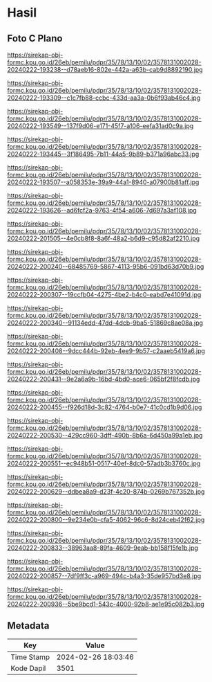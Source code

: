 # Hasil

## Foto C Plano

https://sirekap-obj-formc.kpu.go.id/26eb/pemilu/pdpr/35/78/13/10/02/3578131002028-20240222-193238--d78aeb16-802e-442a-a63b-cab9d8892190.jpg

https://sirekap-obj-formc.kpu.go.id/26eb/pemilu/pdpr/35/78/13/10/02/3578131002028-20240222-193309--c1c7fb88-ccbc-433d-aa3a-0b6f93ab46c4.jpg

https://sirekap-obj-formc.kpu.go.id/26eb/pemilu/pdpr/35/78/13/10/02/3578131002028-20240222-193549--137f9d06-e171-45f7-a106-eefa31ad0c9a.jpg

https://sirekap-obj-formc.kpu.go.id/26eb/pemilu/pdpr/35/78/13/10/02/3578131002028-20240222-193445--3f186495-7b11-44a5-9b89-b371a96abc33.jpg

https://sirekap-obj-formc.kpu.go.id/26eb/pemilu/pdpr/35/78/13/10/02/3578131002028-20240222-193507--a058353e-39a9-44a1-8940-a07900b81aff.jpg

https://sirekap-obj-formc.kpu.go.id/26eb/pemilu/pdpr/35/78/13/10/02/3578131002028-20240222-193626--ad6fcf2a-9763-4f54-a606-7d697a3af108.jpg

https://sirekap-obj-formc.kpu.go.id/26eb/pemilu/pdpr/35/78/13/10/02/3578131002028-20240222-201505--4e0cb8f8-8a6f-48a2-b6d9-c95d82af2210.jpg

https://sirekap-obj-formc.kpu.go.id/26eb/pemilu/pdpr/35/78/13/10/02/3578131002028-20240222-200240--68485769-5867-4113-95b6-091bd63d70b9.jpg

https://sirekap-obj-formc.kpu.go.id/26eb/pemilu/pdpr/35/78/13/10/02/3578131002028-20240222-200307--19ccfb04-4275-4be2-b4c0-eabd7e41091d.jpg

https://sirekap-obj-formc.kpu.go.id/26eb/pemilu/pdpr/35/78/13/10/02/3578131002028-20240222-200340--91134edd-47dd-4dcb-9ba5-51869c8ae08a.jpg

https://sirekap-obj-formc.kpu.go.id/26eb/pemilu/pdpr/35/78/13/10/02/3578131002028-20240222-200408--9dcc444b-92eb-4ee9-9b57-c2aaeb5419a6.jpg

https://sirekap-obj-formc.kpu.go.id/26eb/pemilu/pdpr/35/78/13/10/02/3578131002028-20240222-200431--9e2a6a9b-16bd-4bd0-ace6-065bf2f8fcdb.jpg

https://sirekap-obj-formc.kpu.go.id/26eb/pemilu/pdpr/35/78/13/10/02/3578131002028-20240222-200455--f926d18d-3c82-4764-b0e7-41c0cd1b9d06.jpg

https://sirekap-obj-formc.kpu.go.id/26eb/pemilu/pdpr/35/78/13/10/02/3578131002028-20240222-200530--429cc960-3dff-490b-8b6a-6d450a99a1eb.jpg

https://sirekap-obj-formc.kpu.go.id/26eb/pemilu/pdpr/35/78/13/10/02/3578131002028-20240222-200551--ec948b51-0517-40ef-8dc0-57adb3b3760c.jpg

https://sirekap-obj-formc.kpu.go.id/26eb/pemilu/pdpr/35/78/13/10/02/3578131002028-20240222-200629--ddbea8a9-d23f-4c20-874b-0269b767352b.jpg

https://sirekap-obj-formc.kpu.go.id/26eb/pemilu/pdpr/35/78/13/10/02/3578131002028-20240222-200800--9e234e0b-cfa5-4062-96c6-8d24ceb42f62.jpg

https://sirekap-obj-formc.kpu.go.id/26eb/pemilu/pdpr/35/78/13/10/02/3578131002028-20240222-200833--38963aa8-89fa-4609-9eab-bb158f15fe1b.jpg

https://sirekap-obj-formc.kpu.go.id/26eb/pemilu/pdpr/35/78/13/10/02/3578131002028-20240222-200857--7df9ff3c-a969-494c-b4a3-35de957bd3e8.jpg

https://sirekap-obj-formc.kpu.go.id/26eb/pemilu/pdpr/35/78/13/10/02/3578131002028-20240222-200936--5be9bcd1-543c-4000-92b8-ae1e95c082b3.jpg


## Metadata

| Key        | Value               |
| ---------- | ------------------- |
| Time Stamp | 2024-02-26 18:03:46 |
| Kode Dapil | 3501                |



